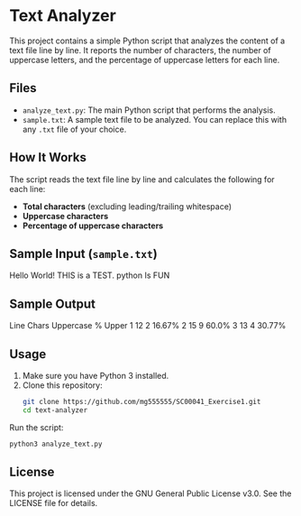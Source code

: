 
# Text Analyzer

This project contains a simple Python script that analyzes the content of a text file line by line. It reports the number of characters, the number of uppercase letters, and the percentage of uppercase letters for each line.

## Files

- `analyze_text.py`: The main Python script that performs the analysis.
- `sample.txt`: A sample text file to be analyzed. You can replace this with any `.txt` file of your choice.

## How It Works

The script reads the text file line by line and calculates the following for each line:

- **Total characters** (excluding leading/trailing whitespace)
- **Uppercase characters**
- **Percentage of uppercase characters**

## Sample Input (`sample.txt`)
Hello World!
THIS is a TEST.
python Is FUN

## Sample Output

Line Chars Uppercase % Upper
1 12 2 16.67%
2 15 9 60.0%
3 13 4 30.77%

## Usage

1. Make sure you have Python 3 installed.
2. Clone this repository:
   ```bash
   git clone https://github.com/mg555555/SC00041_Exercise1.git
   cd text-analyzer

Run the script:

   ```bash
   python3 analyze_text.py
   ```
## License 

This project is licensed under the GNU General Public License v3.0. See the LICENSE file for details.
